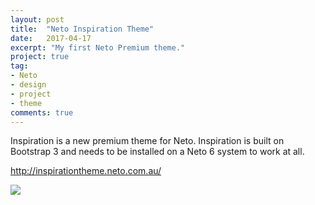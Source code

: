 ```yaml
---
layout: post
title:  "Neto Inspiration Theme"
date:   2017-04-17
excerpt: "My first Neto Premium theme."
project: true
tag:
- Neto
- design
- project
- theme
comments: true
---
```


Inspiration is a new premium theme for Neto. Inspiration is built on Bootstrap 3 and needs to be installed on a Neto 6 system to work at all.

http://inspirationtheme.neto.com.au/

![](https://assets.netohq.com/cms/themes/theme-inspiration.jpg?mtime=20171102144336)
